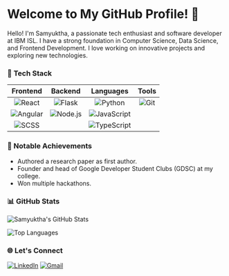 # Welcome to My GitHub Profile! 👋

Hello! I'm Samyuktha, a passionate tech enthusiast and software developer at IBM ISL. I have a strong foundation in Computer Science, Data Science, and Frontend Development. I love working on innovative projects and exploring new technologies.

### 🔧 **Tech Stack**

| **Frontend** | **Backend** | **Languages** | **Tools** |
|:------------:|:-----------:|:-------------:|:---------:|
| ![React](https://img.shields.io/badge/-React-61DAFB?style=flat-square&logo=react&logoColor=white) | ![Flask](https://img.shields.io/badge/-Flask-000000?style=flat-square&logo=flask&logoColor=white) | ![Python](https://img.shields.io/badge/-Python-3776AB?style=flat-square&logo=python&logoColor=white) | ![Git](https://img.shields.io/badge/-Git-F05032?style=flat-square&logo=git&logoColor=white) |
| ![Angular](https://img.shields.io/badge/-Angular-DD0031?style=flat-square&logo=angular&logoColor=white) | ![Node.js](https://img.shields.io/badge/-Node.js-339933?style=flat-square&logo=node.js&logoColor=white) | ![JavaScript](https://img.shields.io/badge/-JavaScript-F7DF1E?style=flat-square&logo=javascript&logoColor=white) |  |
| ![SCSS](https://img.shields.io/badge/-SCSS-CC6699?style=flat-square&logo=sass&logoColor=white) |  | ![TypeScript](https://img.shields.io/badge/-TypeScript-007ACC?style=flat-square&logo=typescript&logoColor=white) |  |


### 🌟 Notable Achievements
- Authored a research paper as first author.
- Founder and head of Google Developer Student Clubs (GDSC) at my college.
- Won multiple hackathons.

### 📊 **GitHub Stats**

![Samyuktha's GitHub Stats](https://github-readme-stats.vercel.app/api?username=samyuktha-12&show_icons=true&bg_color=30,000000,4B0082&title_color=ffffff&text_color=ffffff&icon_color=8A2BE2)

![Top Languages](https://github-readme-stats.vercel.app/api/top-langs/?username=samyuktha-12&layout=compact&bg_color=30,000000,4B0082&title_color=ffffff&text_color=ffffff)

### 🌐 Let's Connect
[![LinkedIn](https://img.shields.io/badge/LinkedIn-blue?style=for-the-badge&logo=linkedin)](https://linkedin.com/in/samyuktha-m-s)
[![Gmail](https://img.shields.io/badge/Gmail-red?style=for-the-badge&logo=gmail&logoColor=white)](mailto:samyuktha1262@gmail.com)


